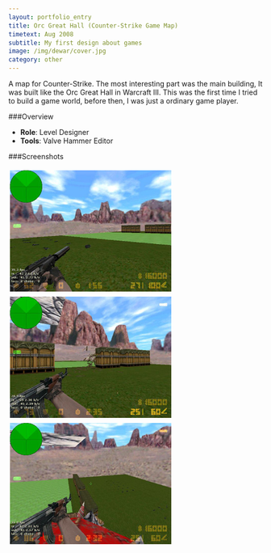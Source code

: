```yaml
---
layout: portfolio_entry
title: Orc Great Hall (Counter-Strike Game Map)
timetext: Aug 2008
subtitle: My first design about games
image: /img/dewar/cover.jpg
category: other
---
```


A map for Counter-Strike. The most interesting part was the main building, It was built like the Orc Great Hall in Warcraft III. This was the first time I tried to build a game world, before then, I was just a ordinary game player.

###Overview

* **Role**: Level Designer
* **Tools**: Valve Hammer Editor

###Screenshots

<img src="/img/dewar/1.jpg" align="middle" style="margin:5px 3px" width="320" height="240"/>
<img src="/img/dewar/2.jpg" align="middle" style="margin:5px 3px" width="320" height="240"/>
<img src="/img/dewar/3.jpg" align="middle" style="margin:5px 3px" width="320" height="240"/>
